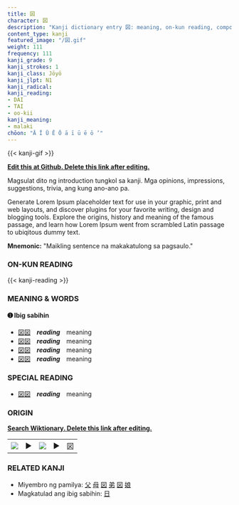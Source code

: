 ```yaml
---
title: 図
character: 図
description: "Kanji dictionary entry 図: meaning, on-kun reading, compounds, origin, related kanji"
content_type: kanji
featured_image: "/図.gif"
weight: 111
frequency: 111
kanji_grade: 9
kanji_strokes: 1
kanji_class: Jōyō
kanji_jlpt: N1
kanji_radical: 
kanji_reading: 
- DAI
- TAI
- oo-kii
kanji_meaning:
- malaki
chōon: "Ā Ī Ū Ē Ō ā ī ū ē ō ’"
---
```

[//]: # (Don't edit the line below. Kanji animated GIF code is automatically generated.)
{{< kanji-gif >}}

[//]: # (Edit below this line.)

**[Edit this at Github. Delete this link after editing.](https://github.com/tim0g/tim/tree/main/content/kanji/図/index.md)**

Magsulat dito ng introduction tungkol sa kanji. Mga opinions, impressions, suggestions, trivia, ang kung ano-ano pa.

Generate Lorem Ipsum placeholder text for use in your graphic, print and web layouts, and discover plugins for your favorite writing, design and blogging tools. Explore the origins, history and meaning of the famous passage, and learn how Lorem Ipsum went from scrambled Latin passage to ubiqitous dummy text.
 
**Mnemonic:** "Maikling sentence na makakatulong sa pagsaulo."

### ON-KUN READING

[//]: # (Don't edit the line below. ON-KUN READING code is automatically generated.)
{{< kanji-reading >}}

### MEANING & WORDS

#### ➊ **Ibig sabihin**
  - [図](../図)[図](../図)　***reading***　meaning
  - [図](../図)[図](../図)　***reading***　meaning
  - [図](../図)[図](../図)　***reading***　meaning
  - [図](../図)[図](../図)　***reading***　meaning

### SPECIAL READING
  - [図](../図)[図](../図)　***reading***　meaning

### ORIGIN

**[Search Wiktionary. Delete this link after editing.](https://wiktionary.org/wiki/図)**
<table class="kanji-table"><tr><td>
<img src="60px-図-bronze.svg.png">
</td><td>▶</td><td>
<img src="60px-図-oracle.svg.png">
</td><td>▶</td>
<td class="kanji-origin">図</td>
</tr></table>

### RELATED KANJI
- Miyembro ng pamilya: [父](../父) [母](../母) [図](../図) [弟](../弟) [図](../図) [娘](../娘)
- Magkatulad ang ibig sabihin: [日](../日)
